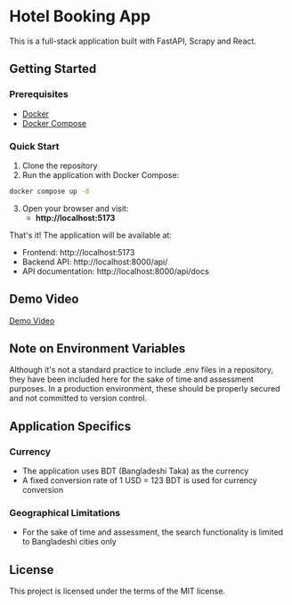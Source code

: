 # Hotel Booking App

This is a full-stack application built with FastAPI, Scrapy and React.

## Getting Started

### Prerequisites

- [Docker](https://docs.docker.com/get-docker/)
- [Docker Compose](https://docs.docker.com/compose/install/)

### Quick Start

1. Clone the repository
2. Run the application with Docker Compose:

```bash
docker compose up -d
```

3. Open your browser and visit:
   - **http://localhost:5173**

That's it! The application will be available at:

- Frontend: http://localhost:5173
- Backend API: http://localhost:8000/api/
- API documentation: http://localhost:8000/api/docs

## Demo Video

[Demo Video](https://drive.google.com/drive/folders/1C73uaBC3iW_QEvNygQL280E8DDFb4Ohz?usp=sharing)

## Note on Environment Variables

Although it's not a standard practice to include .env files in a repository, they have been included here for the sake of time and assessment purposes. In a production environment, these should be properly secured and not committed to version control.

## Application Specifics

### Currency

- The application uses BDT (Bangladeshi Taka) as the currency
- A fixed conversion rate of 1 USD = 123 BDT is used for currency conversion

### Geographical Limitations

- For the sake of time and assessment, the search functionality is limited to Bangladeshi cities only

## License

This project is licensed under the terms of the MIT license.
